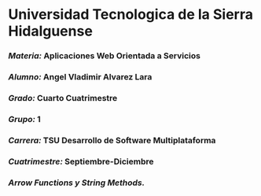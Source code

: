 # **Universidad Tecnologica de la Sierra Hidalguense** 

### *Materia:* Aplicaciones Web Orientada a Servicios


### *Alumno:* Angel Vladimir Alvarez Lara

### *Grado:* Cuarto Cuatrimestre     

### *Grupo:* 1

### *Carrera:* TSU Desarrollo de Software Multiplataforma 

### *Cuatrimestre:* Septiembre-Diciembre 

### *Arrow Functions y String Methods.*